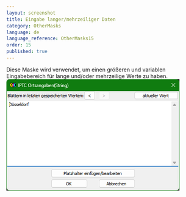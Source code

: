 ```yaml
---
layout: screenshot
title: Eingabe langer/mehrzeiliger Daten
category: OtherMasks
language: de
language_reference: OtherMasks15
order: 15
published: true
---
```

Diese Maske wird verwendet, um einen größeren und variablen Eingabebereich für lange und/oder mehrzeilige Werte zu haben.<br>
<img src="https://raw.githubusercontent.com/QuickImageComment/QuickImageComment/main/UserManual/images/Deutsch-prg/FormTagValueInput.png">
